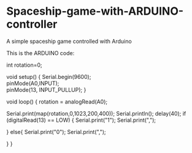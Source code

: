 # Spaceship-game-with-ARDUINO-controller
A simple spaceship  game controlled with Arduino


This is the ARDUINO code:

int rotation=0;         


void setup() {
  Serial.begin(9600);       
  pinMode(A0,INPUT);       
  pinMode(13, INPUT_PULLUP); 
}

void loop() {
  rotation = analogRead(A0);
 



  Serial.print(map(rotation,0,1023,200,400));
  Serial.println();
  delay(40); 
  if (digitalRead(13) == LOW) { 
  Serial.print("1");
  Serial.print(",");
  
 }
 else{
  Serial.print("0");
  Serial.print(",");
  
  
}
}

